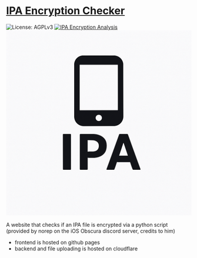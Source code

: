 # [IPA Encryption Checker](https://andres9890.github.io/ipa-encryption-checker/)
![License: AGPLv3](https://img.shields.io/badge/License-AGPLv3-orange.svg)
[![IPA Encryption Analysis](https://github.com/Andres9890/ipa-encryption-checker/actions/workflows/ipa-analysis.yml/badge.svg)](https://github.com/Andres9890/ipa-encryption-checker/actions/workflows/ipa-analysis.yml)
![image](icon/IPA_icon.png)

A website that checks if an IPA file is encrypted via a python script (provided by norep on the iOS Obscura discord server, credits to him)

- frontend is hosted on github pages
- backend and file uploading is hosted on cloudflare
